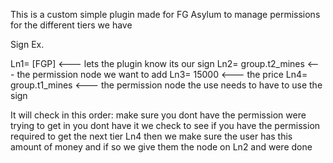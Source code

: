 This is a custom simple plugin made for FG Asylum to manage permissions for the different tiers we have

Sign Ex.

Ln1= [FGP] <--- lets the plugin know its our sign
Ln2= group.t2_mines <--- the permission node we want to add
Ln3= 15000 <--- the price
Ln4= group.t1_mines <--- the permission node the use needs to have to use the sign

It will check in this order:
make sure you dont have the permission were trying to get in you dont have it
we check to see if you have the permission required to get the next tier Ln4 then
we make sure the user has this amount of money and if so
we give them the node on Ln2 and were done